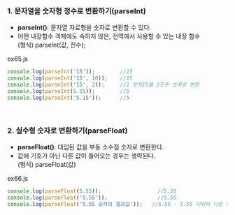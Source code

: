 ### 1. 문자열을 숫자형 정수로 변환하기(parseInt)  
- **parseInt()**: 문자열 자료형을 숫자로 변환할 수 있다.  
- 어떤 내장함수 객체에도 속하지 않은, 전역에서 사용할 수 있는 내장 함수   
(형식) parseInt(값, 진수);  

ex65.js   
```js
console.log(parseInt('15'));        //15
console.log(parseInt('15', 10));    //15
console.log(parseInt('15', 2));     //1 문자15를 2진수 숫자로 변환
console.log(parseInt(5.15));        //5
console.log(parseInt('5.15'));      //5
```

</br>

### 2. 실수형 숫자로 변환하기(parseFloat)  
- **parseFloat()**: 대입된 값을 부동 소수점 숫자로 변환한다.  
- 값에 기호가 아닌 다른 값이 들어오는 경우는 생략된다.  
(형식) parseFloat(값)      
   
ex66.js   
```js
console.log(parseFloat(5.55));                  //5.55
console.log(parseFloat('5.55'));                //5.55
console.log(parseFloat('5.55 숫자의 결과값'));   //5.55 - 5.55 이외의 다른 문자 또는 공백은 생략
```

  


